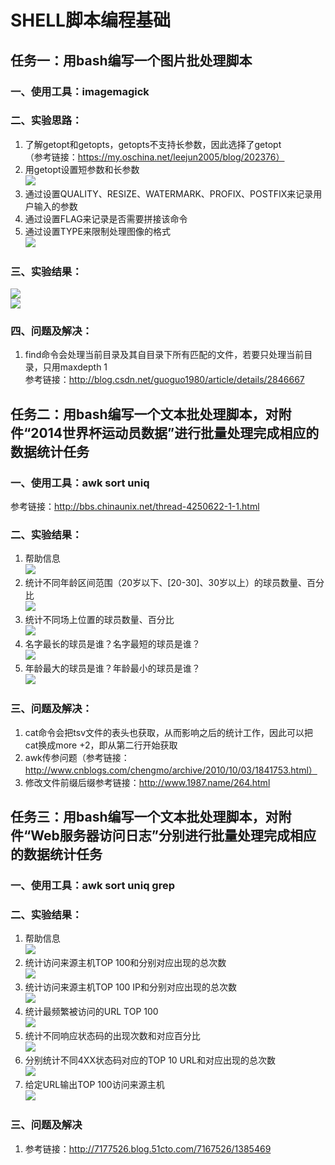 # SHELL脚本编程基础  
## 任务一：用bash编写一个图片批处理脚本  
### 一、使用工具：imagemagick  
### 二、实验思路：  
1. 了解getopt和getopts，getopts不支持长参数，因此选择了getopt  
（参考链接：https://my.oschina.net/leejun2005/blog/202376）  
2. 用getopt设置短参数和长参数  
![](img/1_temp.png)  
3. 通过设置QUALITY、RESIZE、WATERMARK、PROFIX、POSTFIX来记录用户输入的参数  
4. 通过设置FLAG来记录是否需要拼接该命令  
5. 通过设置TYPE来限制处理图像的格式  
![](img/1_1.png)  
### 三、实验结果：  
![](img/1_help.png)  
![](img/1_wm.png)  
### 四、问题及解决：  
1. find命令会处理当前目录及其自目录下所有匹配的文件，若要只处理当前目录，只用maxdepth 1  
参考链接：http://blog.csdn.net/guoguo1980/article/details/2846667

## 任务二：用bash编写一个文本批处理脚本，对附件“2014世界杯运动员数据”进行批量处理完成相应的数据统计任务  
### 一、使用工具：awk sort uniq  
参考链接：http://bbs.chinaunix.net/thread-4250622-1-1.html  
### 二、实验结果：  
1. 帮助信息  
![](img/2_help.png)  
2. 统计不同年龄区间范围（20岁以下、[20-30]、30岁以上）的球员数量、百分比  
![](img/2_age.png)  
3. 统计不同场上位置的球员数量、百分比  
![](img/2_position.png) 
4. 名字最长的球员是谁？名字最短的球员是谁？  
![](img/2_name.png) 
5. 年龄最大的球员是谁？年龄最小的球员是谁？  
![](img/2_young.png)  

### 三、问题及解决：  
1. cat命令会把tsv文件的表头也获取，从而影响之后的统计工作，因此可以把cat换成more +2，即从第二行开始获取  
2. awk传参问题（参考链接：http://www.cnblogs.com/chengmo/archive/2010/10/03/1841753.html）  
3. 修改文件前缀后缀参考链接：http://www.1987.name/264.html  

## 任务三：用bash编写一个文本批处理脚本，对附件“Web服务器访问日志”分别进行批量处理完成相应的数据统计任务  
### 一、使用工具：awk sort uniq grep  
### 二、实验结果：  
1. 帮助信息  
![](img/3_help.png)  
2. 统计访问来源主机TOP 100和分别对应出现的总次数  
![](img/3_host.png)  
3. 统计访问来源主机TOP 100 IP和分别对应出现的总次数  
![](img/3_ip.png)  
4. 统计最频繁被访问的URL TOP 100  
 ![](img/3_url.png)  
5. 统计不同响应状态码的出现次数和对应百分比  
 ![](img/3_rc.png)  
6. 分别统计不同4XX状态码对应的TOP 10 URL和对应出现的总次数  
 ![](img/3_ec.png)  
7. 给定URL输出TOP 100访问来源主机  
 ![](img/3_s.png)  

### 三、问题及解决  
1. 参考链接：http://7177526.blog.51cto.com/7167526/1385469  